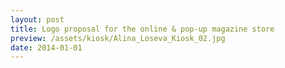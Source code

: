 ```yaml
---
layout: post
title: Logo proposal for the online & pop-up magazine store
preview: /assets/kiosk/Alina_Loseva_Kiosk_02.jpg
date: 2014-01-01
---
```

